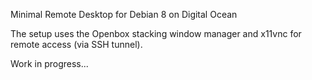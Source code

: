 Minimal Remote Desktop for Debian 8 on Digital Ocean

The setup uses the Openbox stacking window manager and x11vnc for remote access (via SSH tunnel).

Work in progress...
